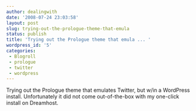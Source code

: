 ```yaml
---
author: dealingwith
date: '2008-07-24 23:03:58'
layout: post
slug: trying-out-the-prologue-theme-that-emula
status: publish
title: 'Trying out the Prologue theme that emula ... '
wordpress_id: '5'
categories:
 - Blogroll
 - prologue
 - twitter
 - wordpress
---
```


Trying out the Prologue theme that emulates Twitter, but w/in a WordPress
install. Unfortunately it did not come out-of-the-box with my one-click
install on Dreamhost.

